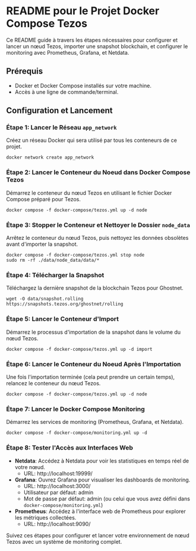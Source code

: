 
# README pour le Projet Docker Compose Tezos

Ce README guide à travers les étapes nécessaires pour configurer et lancer un nœud Tezos, importer une snapshot blockchain, et configurer le monitoring avec Prometheus, Grafana, et Netdata.

## Prérequis

- Docker et Docker Compose installés sur votre machine.
- Accès à une ligne de commande/terminal.

## Configuration et Lancement

### Étape 1: Lancer le Réseau `app_network`

Créez un réseau Docker qui sera utilisé par tous les conteneurs de ce projet.

```
docker network create app_network
```

### Étape 2: Lancer le Conteneur du Noeud dans Docker Compose Tezos

Démarrez le conteneur du nœud Tezos en utilisant le fichier Docker Compose préparé pour Tezos.

```
docker compose -f docker-compose/tezos.yml up -d node
```

### Étape 3: Stopper le Conteneur et Nettoyer le Dossier `node_data`

Arrêtez le conteneur du nœud Tezos, puis nettoyez les données obsolètes avant d'importer la snapshot.

```
docker compose -f docker-compose/tezos.yml stop node
sudo rm -rf ./data/node_data/data/*
```

### Étape 4: Télécharger la Snapshot

Téléchargez la dernière snapshot de la blockchain Tezos pour Ghostnet.

```
wget -O data/snapshot.rolling https://snapshots.tezos.org/ghostnet/rolling
```

### Étape 5: Lancer le Conteneur d'Import

Démarrez le processus d'importation de la snapshot dans le volume du nœud Tezos.

```
docker compose -f docker-compose/tezos.yml up -d import
```

### Étape 6: Lancer le Conteneur du Noeud Après l'Importation

Une fois l'importation terminée (cela peut prendre un certain temps), relancez le conteneur du nœud Tezos.

```
docker compose -f docker-compose/tezos.yml up -d node
```

### Étape 7: Lancer le Docker Compose Monitoring

Démarrez les services de monitoring (Prometheus, Grafana, et Netdata).

```
docker compose -f docker-compose/monitoring.yml up -d
```

### Étape 8: Tester l'Accès aux Interfaces Web

- **Netdata**: Accédez à Netdata pour voir les statistiques en temps réel de votre nœud.
    - URL: http://localhost:19999/
- **Grafana**: Ouvrez Grafana pour visualiser les dashboards de monitoring.
    - URL: http://localhost:3000/
    - Utilisateur par défaut: admin
    - Mot de passe par défaut: admin (ou celui que vous avez défini dans `docker-compose/monitoring.yml`)
- **Prometheus**: Accédez à l'interface web de Prometheus pour explorer les métriques collectées.
    - URL: http://localhost:9090/

Suivez ces étapes pour configurer et lancer votre environnement de nœud Tezos avec un système de monitoring complet.
